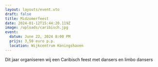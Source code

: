 ```yaml
---
layout: layouts/event.vto
draft: false
title: Midzomerfeest
date: 2024-01-12T15:44:20.119Z
image: /uploads/caribisch.jpg
event:
  datum: June 22, 2024 8:00 PM
  prijs: 3,50 euro p.p.
  location: Wijkcentrum Koningshaven
---
```

Dit jaar organiseren wij een Caribisch feest met dansers en limbo dansers
